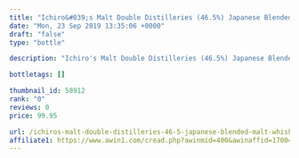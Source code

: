 ```yaml
---
title: "Ichiro&#039;s Malt Double Distilleries (46.5%) Japanese Blended Malt Whisky"
date: "Mon, 23 Sep 2019 13:35:06 +0000"
draft: "false"
type: "bottle"

description: "Ichiro's Malt Double Distilleries (46.5%) Japanese Blended Malt Whisky is a 46 year old blended malt whisky. The best price currently available is from The Whisky Exchange for only £99.95 we don't have any review data for this blended malt whisky yet, let us know what you think in the comments below."

bottletags: []

thumbnail_id: 58912
rank: "0"
reviews: 0
price: 99.95

url: /ichiros-malt-double-distilleries-46-5-japanese-blended-malt-whisky/
affiliate1: https://www.awin1.com/cread.php?awinmid=400&awinaffid=170041&clickref=&p=https://www.thewhiskyexchange.com/p/47669/ichiros-malt-double-distilleries-465
---
```



